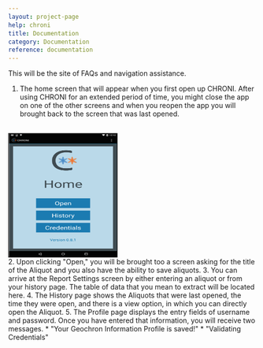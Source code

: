 ```yaml
---
layout: project-page
help: chroni
title: Documentation
category: Documentation
reference: documentation
---
```


This will be the site of FAQs and navigation assistance.

1. The home screen that will appear when you first open up CHRONI. After using CHRONI for an extended period of time, you might close the app on one of the other screens and when you reopen the app you will brought back to the screen that was last opened.
<br>
<a href="/assets/images/HomeScreen.png"><img src="/assets/images/HomeScreen.png" alt="Home Screen" align="center" style="width:220px;height:250px;border: solid black 1px;"/> </a>
<br>
2. Upon clicking "Open," you will be brought too a screen asking for the title of the Aliquot and you also have the ability to save aliquots.
<!--<br>
<img src="/assets/images/Aliquot.png" alt="Aliquot" align="right" style="width:220px;height:250px;border: solid black 1px;"/>
<br>-->
3. You can arrive at the Report Settings screen by either entering an aliquot or from your history page. The table of data that you mean to extract will be located here.
<!--<br>
<img src="/assets/images/ReportSettings.png" alt="Report Settings" align="right" style="width:220px;height:250px;border: solid black 1px;"/>
<br>-->
4. The History page shows the Aliquots that were last opened, the time they were open, and there is a view option, in which you can directly open the Aliquot.
<!--<br>
<img src="/assets/images/History.png" alt="History" align="right" style="width:220px;height:250px;border: solid black 1px;"/>
<br>-->
5. The Profile page displays the entry fields of username and password. Once you have entered that information, you will receive two messages.
	* "Your Geochron Information Profile is saved!"
	* "Validating Credentials"
	<!--<br>
<img src="/assets/images/Profile.png" alt="Profile"  align="right" style="width:220px;height:250px;border: solid black 1px;"/>-->